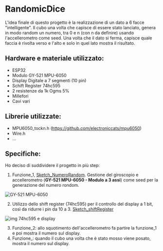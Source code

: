 # RandomicDice

L'idea finale di questo progetto è la realizzazione di un dato a 6 facce "intelligente".
Il cubo una volta che capisce di essere stato lanciato, genera in modo random un numero, tra 0 e n (con n da definire) usando l'accellerometro come seed.
Una volta che il dato si ferma, capisce quale faccia è rivolta verso e l'alto e solo in quel lato mostra il risultato.

## Hardware e materiale utilizzato:

-   ESP32
-   Modulo GY-521 MPU-6050
-   Display Digitale a 7 segmenti (10 pin)
-   Schift Register 74hc595
-   2 resistenze da 1k Ogms 5%
-   Millefori
-   Cavi vari

## Librerie utilizzate:

-   MPU6050_tockn.h (https://github.com/electroniccats/mpu6050)
-   Wire.h
-   ...

## Specifiche:

Ho deciso di suddividere il progetto in più step:

1.  Funzione_1, [Sketch_NumeroRandom](https://github.com/GiacomoAndreata/RandomicDice/blob/master/CODICE/Shift_Register/Shift_Register.ino). Gestione del giroscopio e accellerometro (**GY-521 MPU-6050 - Modulo a 3 assi**) come seed per la generazione del numero rondom.

![GY-521 MPU-6050](https://github.com/GiacomoAndreata/ProgettoDado_SistemiEmbeded/blob/master/img/GY-521%20-%20Layout03.jpg)

2.  Utilizzo dello shift register (74hc595) per il controllo del display a 1 bit, così da ridurre i pin da 10 a 3. [Sketch_shiftRegister](https://github.com/GiacomoAndreata/RandomicDice/blob/master/CODICE/Shift_Register/Shift_Register.ino)

![img 74hc595 e display](https://github.com/GiacomoAndreata/ProgettoDado_SistemiEmbeded/blob/master/img/Schema%20SchiftRegister%20e%20Display.png)

3.  Funzione_2: allo squotimento dell'accellerometro fa partire la funzione_1 e poi mostra il numero sul display.
4.  Funzione\_: quando il cubo una volta che è stato mosso viene posato, mostra il numero sul display.

